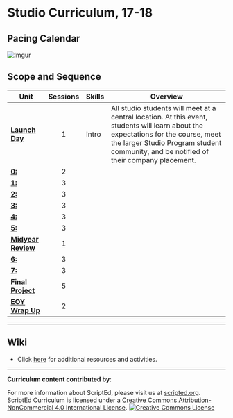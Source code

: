 # Studio Curriculum, 17-18

## Pacing Calendar
![Imgur](http://i.imgur.com/FjcjDdw.png)
## Scope and Sequence

| Unit  | Sessions | Skills | Overview|
|-------|:-------:|------|------|
| [**Launch Day**](units/launch) | 1  | Intro | All studio students will meet at a central location. At this event, students will learn about the expectations for the course, meet the larger Studio Program student community, and be notified of their company placement.|
| [**0:**](units/unit0)| 2 | | |
| [**1:**](units/unit1) | 3 |   | 
| [**2:**](units/unit2) | 3 | |
| [**3:**](units/unit3) | 3 | ||
| [**4:**](units/unit4) | 3 |  |  |
| [**5:**](units/unit5) | 3 |  | |
| [**Midyear Review**](units/midYearChallenge) | 1 |  | |
| [**6:**](units/unit6) | 3 |  |   |
| [**7:**](units/unit7)| 3 | | |
| [**Final Project**](units/9-entrepreneur) | 5 | | |
| [**EOY Wrap Up**](units/midYearChallenge) | 2 | | |

----
## Wiki

* Click [here](https://github.com/ScriptEdcurriculum/curriculum17-18/wiki/2:-Studio) for additional resources and activities.

----
**Curriculum content contributed by**: 

For more information about ScriptEd, please visit us at [scripted.org](https://www.scripted.org). 
<br>
ScriptEd Curriculum is licensed under a <a rel="license" href="http://creativecommons.org/licenses/by-nc/4.0/">Creative Commons Attribution-NonCommercial 4.0 International License</a>. 
<a rel="license" href="http://creativecommons.org/licenses/by-nc/4.0/"><img alt="Creative Commons License" style="border-width:0" src="https://i.creativecommons.org/l/by-nc/4.0/88x31.png" /></a>
